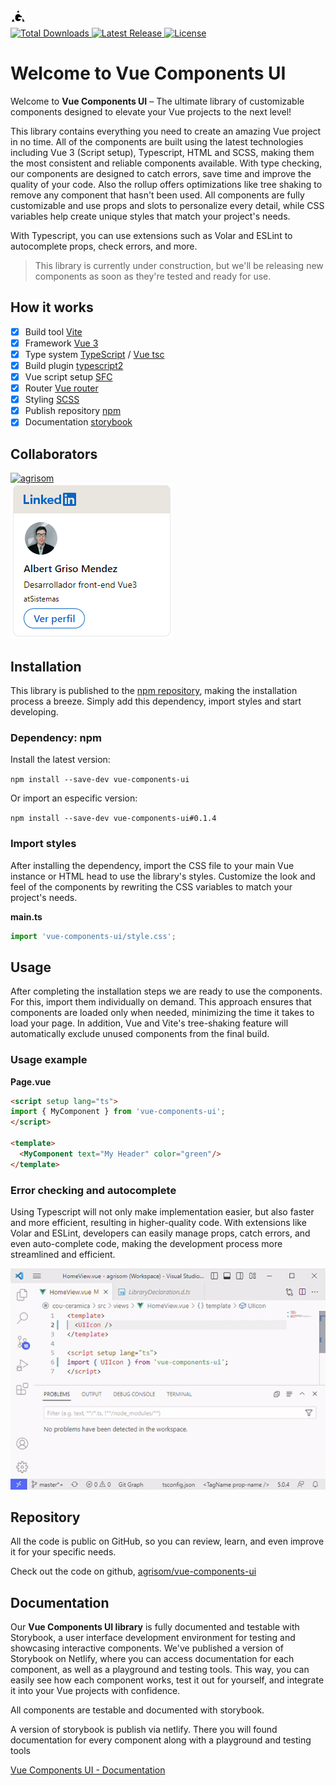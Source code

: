 <a href="https://github.com/agrisom" title="agrisom" target="_blank">
  <object data="/agrisom-logo-min.svg" type="image/svg+xml" style="max-width: 500px">
    <img src="public/agrisom-logo-min.svg" alt="agrisom" style="max-width: 500px" />
  </object>
</a>

<br>

<a href="https://www.npmjs.com/package/vue-components-ui" title="Total Downloads">
  <img src="https://img.shields.io/npm/dt/vue-components-ui.svg" alt="Total Downloads" />
</a> 
<a href="https://www.npmjs.com/package/vue-components-ui?activeTab=versions" title="Latest Release">
  <img src="https://img.shields.io/npm/v/vue-components-ui.svg" alt="Latest Release" />
</a> 
<a href="https://github.com/agrisom/vue-components-ui/blob/master/LICENSE" title="License">
  <img src="https://img.shields.io/npm/l/vue-components-ui.svg" alt="License" />
</a>

# Welcome to Vue Components UI

Welcome to **Vue Components UI** – The ultimate library of customizable components designed to elevate your Vue projects to the next level!

This library contains everything you need to create an amazing Vue project in no time. All of the components are built using the latest technologies including Vue 3 (Script setup), Typescript, HTML and SCSS, making them the most consistent and reliable components available. With type checking, our components are designed to catch errors, save time and improve the quality of your code. Also the rollup offers optimizations like tree shaking to remove any component that hasn't been used.
All components are fully customizable and use props and slots to personalize every detail, while CSS variables help create unique styles that match your project's needs. 

With Typescript, you can use extensions such as Volar and ESLint to autocomplete props, check errors, and more.

> This library is currently under construction, but we'll be releasing new components as soon as they're tested and ready for use.

## How it works

- [x] Build tool [Vite](https://vitejs.dev/)
- [x] Framework [Vue 3](https://vuejs.org/)
- [x] Type system [TypeScript](https://www.typescriptlang.org/) / [Vue tsc](https://github.com/vuejs/language-tools)
- [x] Build plugin [typescript2](https://github.com/ezolenko/rollup-plugin-typescript2)
- [x] Vue script setup [SFC](https://vuejs.org/api/sfc-script-setup.html)
- [x] Router [Vue router](https://router.vuejs.org/)
- [x] Styling [SCSS](https://sass-lang.com/)
- [x] Publish repository [npm](https://www.npmjs.com/package/vue-components-ui)
- [x] Documentation [storybook](https://storybook.js.org/)

## Collaborators

<a href="https://github.com/agrisom" title="agrisom">
  <img src="https://s.gravatar.com/avatar/fca9ce1022597e46e338155fbee56a4d?s=80" alt="agrisom" />
</a>
<br>
<a href="https://es.linkedin.com/in/albert-griso-mendez" target="_blank">
  <object data="/linkedin.png" type="image/png">
    <img src="public/linkedin.png" alt="Linkedin - Albert Griso Mendez" />
  </object>
</a>

## Installation

This library is published to the [npm repository](https://www.npmjs.com/package/vue-components-ui), making the installation process a breeze. Simply add this dependency, import styles and start developing.

### Dependency: npm

Install the latest version:

`npm install --save-dev vue-components-ui`

Or import an especific version:

`npm install --save-dev vue-components-ui#0.1.4`

### Import styles

After installing the dependency, import the CSS file to your main Vue instance or HTML head to use the library's styles.
Customize the look and feel of the components by rewriting the CSS variables to match your project's needs.

**main.ts**

```ts
import 'vue-components-ui/style.css';
```

## Usage

After completing the installation steps we are ready to use the components.
For this, import them individually on demand. This approach ensures that components are loaded only when needed, minimizing the time it takes to load your page. In addition, Vue and Vite's tree-shaking feature will automatically exclude unused components from the final build.

### Usage example

**Page.vue**

```html
<script setup lang="ts">
import { MyComponent } from 'vue-components-ui';
</script>

<template>
  <MyComponent text="My Header" color="green"/>
</template>
```

### Error checking and autocomplete

Using Typescript will not only make implementation easier, but also faster and more efficient, resulting in higher-quality code.
With extensions like Volar and ESLint, developers can easily manage props, catch errors, and even auto-complete code, making the development process more streamlined and efficient.

<object data="/typescript.gif" type="gif">
  <img src="public/typescript.gif" alt="typescript" />
</object>

## Repository

All the code is public on GitHub, so you can review, learn, and even improve it for your specific needs.

Check out the code on github, [agrisom/vue-components-ui](https://github.com/agrisom/vue-components-ui)

## Documentation

Our **Vue Components UI library** is fully documented and testable with Storybook, a user interface development environment for testing and showcasing interactive components. We've published a version of Storybook on Netlify, where you can access documentation for each component, as well as a playground and testing tools. This way, you can easily see how each component works, test it out for yourself, and integrate it into your Vue projects with confidence.

All components are testable and documented with storybook.

A version of storybook is publish via netlify. There you will found documentation for every component along with a playground and testing tools

[Vue Components UI - Documentation](https://vue-components-ui.netlify.app)